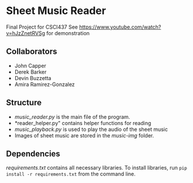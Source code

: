 # Sheet Music Reader
Final Project for CSCI437
See https://www.youtube.com/watch?v=hJzZnetRVSg for demonstration

## Collaborators
- John Capper
- Derek Barker
- Devin Buzzetta
- Amira Ramirez-Gonzalez

## Structure
- *music_reader.py* is the main file of the program.
- *reader_helper.py" contains helper functions for reading
- *music_playback.py* is used to play the audio of the sheet music
- Images of sheet music are stored in the *music-img* folder.

## Dependencies
*requirements.txt* contains all necessary libraries.
To install libraries, run <code>pip install -r requirements.txt</code> from the command line.
